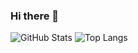 ### Hi there 👋

![GitHub Stats](https://github-readme-stats.vercel.app/api?username=AntoineDesanti&count_private=true&show_icons=true&include_all_commits=true)
![Top Langs](https://github-readme-stats.vercel.app/api/top-langs/?username=AntoineDesanti&layout=compact&hide=lua)

<!--
**AntoineDesanti/AntoineDesanti** is a ✨ _special_ ✨ repository because its `README.md` (this file) appears on your GitHub profile.

Here are some ideas to get you started:

- 🔭 I’m currently working on ...
- 🌱 I’m currently learning ...
- 👯 I’m looking to collaborate on ...
- 🤔 I’m looking for help with ...
- 💬 Ask me about ...
- 📫 How to reach me: ...
- 😄 Pronouns: ...
- ⚡ Fun fact: ...
-->
